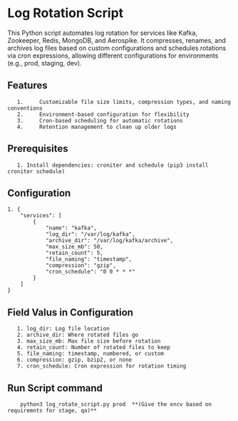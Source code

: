 # Log Rotation Script 
This Python script automates log rotation for services like Kafka, Zookeeper, Redis, MongoDB, and Aerospike. It compresses, renames, and archives log files based on custom configurations and schedules rotations via cron expressions, allowing different configurations for environments (e.g., prod, staging, dev).


## Features
       1.     Customizable file size limits, compression types, and naming conventions
       2.     Environment-based configuration for flexibility
       3.     Cron-based scheduling for automatic rotations
       4.     Retention management to clean up older logs

## Prerequisites
       1. Install dependencies: croniter and schedule (pip3 install croniter schedule)

## Configuration
    1. {
        "services": [
            {
                "name": "kafka",
                "log_dir": "/var/log/kafka",
                "archive_dir": "/var/log/kafka/archive",
                "max_size_mb": 50,
                "retain_count": 5,
                "file_naming": "timestamp",
                "compression": "gzip",
                "cron_schedule": "0 0 * * *"
            }
        ]
    }

## Field Valus in Configuration 

       1. log_dir: Log file location
       2. archive_dir: Where rotated files go
       3. max_size_mb: Max file size before rotation
       4. retain_count: Number of rotated files to keep
       5. file_naming: timestamp, numbered, or custom
       6. compression: gzip, bzip2, or none
       7. cron_schedule: Cron expression for rotation timing

## Run Script command
        python3 log_rotate_script.py prod  **(Give the encv based on requiremnts for stage, qa)**




        

